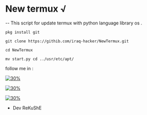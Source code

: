  # New termux √
 
 -- This script for update termux with python language library os .
 

`pkg install git `

`git clone https://githib.com/iraq-hacker/NewTermux.git`

`cd NewTermux`

`mv start.py cd ../usr/etc/apt/`

follow me in :

[![30%](https://img.shields.io/badge/account%20-%20telegram-blue)](https://t.me/iiwiw)

[![30%](https://img.shields.io/badge/channel-intelegram-yellow)](https://t.me/professional_school)

[![30%](https://img.shields.io/badge/subscribe%20-%20inmyYouTube-red)](https://youtube.com/channel/UCCgmIKpPgUOQauZ3IvrchBA)

- Dev ReKuShE

